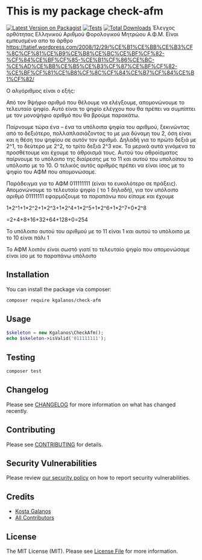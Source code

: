 # This is my package check-afm

[![Latest Version on Packagist](https://img.shields.io/packagist/v/kgalanos/check-afm.svg?style=flat-square)](https://packagist.org/packages/kgalanos/check-afm)
[![Tests](https://github.com/kgalanos/check-afm/actions/workflows/run-tests.yml/badge.svg?branch=main)](https://github.com/kgalanos/check-afm/actions/workflows/run-tests.yml)
[![Total Downloads](https://img.shields.io/packagist/dt/kgalanos/check-afm.svg?style=flat-square)](https://packagist.org/packages/kgalanos/check-afm)
Έλεγχος ορθότητας Ελληνικού Αριθμού Φορολογικού Μητρώου Α.Φ.Μ.
Είναι εμπευσμένο απο το άρθρο
https://tatief.wordpress.com/2008/12/29/%CE%B1%CE%BB%CE%B3%CF%8C%CF%81%CE%B9%CE%B8%CE%BC%CE%BF%CF%82-%CF%84%CE%BF%CF%85-%CE%B1%CF%86%CE%BC-%CE%AD%CE%BB%CE%B5%CE%B3%CF%87%CE%BF%CF%82-%CE%BF%CF%81%CE%B8%CF%8C%CF%84%CE%B7%CF%84%CE%B1%CF%82/

Ο αλγόριθμος είναι ο εξής:

Από τον 9ψήφιο αριθμό που θέλουμε να ελέγξουμε, απομονώνουμε το τελευταίο ψηφίο. Αυτό είναι το ψηφίο ελέγχου που θα πρέπει να συμπίπτει με τον μονοψήφιο αριθμό που θα βρούμε παρακάτω.

Παίρνουμε τώρα ένα – ένα τα υπόλοιπα ψηφία του αριθμού, ξεκινώντας από το δεξιότερο, πολλαπλασιάζοντας το με μια δύναμη του 2, όση είναι και η θέση του ψηφίου σε αυτόν τον αριθμό. Δηλαδή για το πρώτο δεξιά με 2^1, το δεύτερο με 2^2, το τρίτο δεξιά 2^3 κοκ. Τα μερικά αυτά γινόμενα τα προσθέτουμε και έχουμε το άθροισμά τους. Αυτού του αθροίσματος παίρνουμε το υπόλοιπο της διαίρεσης με το 11 και αυτού του υπολοίπου το υπόλοιπο με το 10. Ο τελικός αυτός αριθμός πρέπει να είναι ίσος  με το ψηφίο του ΑΦΜ που απομονώσαμε.

Παράδειγμα για το ΑΦΜ 011111111 (είναι το ευκολότερο σε πράξεις). Απομονώνουμε το τελευταίο ψηφίο ( το 1 δηλαδή), για τον υπόλοιπο αριθμό 01111111 εφαρμόζουμε τα παραπάνω που είπαμε και έχουμε

1&#42;2^1+1&#42;2^2+1&#42;2^3+1&#42;2^4+1&#42;2^5+1&#42;2^6+1&#42;2^7+0&#42;2^8

=2+4+8+16+32+64+128+0=254

Το υπόλοιπο αυτού του αριθμού με το 11 είναι 1 και αυτού το υπόλοιπο με το 10 είναι πάλι 1

Το ΑΦΜ λοιπόν είναι σωστό γιατί το τελευταίο ψηφίο που απομονώσαμε είναι ίσο με το παραπάνω υπόλοιπο

## Installation

You can install the package via composer:

```bash
composer require kgalanos/check-afm
```

## Usage

```php
$skeleton = new Kgalanos\CheckAfm();
echo $skeleton->isValid('011111111');
```

## Testing

```bash
composer test
```

## Changelog

Please see [CHANGELOG](CHANGELOG.md) for more information on what has changed recently.

## Contributing

Please see [CONTRIBUTING](.github/CONTRIBUTING.md) for details.

## Security Vulnerabilities

Please review [our security policy](../../security/policy) on how to report security vulnerabilities.

## Credits

- [Kosta Galanos](https://github.com/kgalanos)
- [All Contributors](../../contributors)

## License

The MIT License (MIT). Please see [License File](LICENSE.md) for more information.
